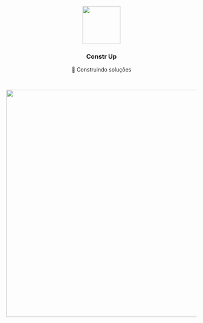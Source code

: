 <p align="center">
  <a href="https://construp.com.br">
    <img width="100" src="https://github.com/Constr-Up/.github/assets/42717522/ceefa2eb-6a8b-42d6-b68e-62bc75fb2234" />
  </a>
</p>

<h3 align="center">Constr Up</h1>

<p align="center">🧱 Construindo soluções</p>

<br/>

<p align="center">
  <img width="600" src="https://github.com/Constr-Up/.github/assets/42717522/fc221b6c-0ebf-46ed-ac6f-c6a75681090b" />
</p>
